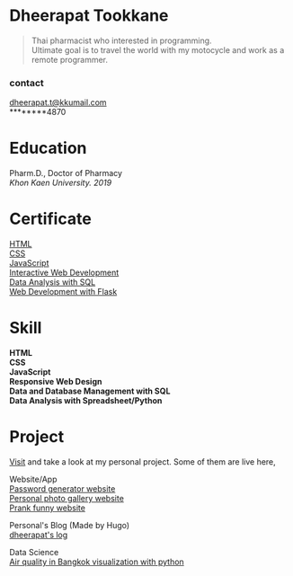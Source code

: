 # Dheerapat Tookkane

> Thai pharmacist who interested in programming.  
> Ultimate goal is to travel the world with my motocycle and work as a remote programmer.

### contact

dheerapat.t@kkumail.com  
********4870

# Education

Pharm.D., Doctor of Pharmacy  
*Khon Kaen University. 2019*

# Certificate

[HTML](https://www.linkedin.com/learning/certificates/e8b06b94e9ab7f30d18724b81c64af619c5392156ff79bc47a2a4970aaf90e64?trk=share_certificate)  
[CSS](https://www.linkedin.com/learning/certificates/73c959dd2a653508c662d10f77c708bc37476519627078fbf01a65d7cc0b4c7c?trk=share_certificate)  
[JavaScript](https://www.codecademy.com/profiles/fullStackPy/certificates/705dcb15de0da4dd9d9fc4f3274b430e)  
[Interactive Web Development](https://www.codecademy.com/profiles/fullStackPy/certificates/36ae898a1d1c8524815305b2d1d2ebab)  
[Data Analysis with SQL](https://www.codecademy.com/profiles/fullStackPy/certificates/5cafb2d937090210d7df3652)  
[Web Development with Flask](https://www.codecademy.com/profiles/fullStackPy/certificates/5ee3bf2c187929001393af70)  

# Skill

**HTML**  
**CSS**  
**JavaScript**  
**Responsive Web Design**  
**Data and Database Management with SQL**  
**Data Analysis with Spreadsheet/Python**

# Project

[Visit](https://www.github.com/dheerapat) and take a look at my personal project. Some of them are live here,  
  
Website/App  
[Password generator website](https://vanilla-password-generator.netlify.app/)  
[Personal photo gallery website](https://shutter-releaser.herokuapp.com/)  
[Prank funny website](https://are-you-stupid.netlify.app/)

Personal's Blog (Made by Hugo)  
[dheerapat's log](https://dheerapat-log.vercel.app/)
  
Data Science  
[Air quality in Bangkok visualization with python](https://colab.research.google.com/drive/1VAX68CNfiXBPkW1HnZM0pu-NUs7IIkXO?usp=sharing)
